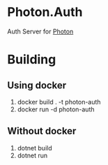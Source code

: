 # Photon.Auth
Auth Server for [Photon](https://github.com/phot-on/Photon)

# Building

## Using docker

1. docker build . -t photon-auth
2. docker run -d photon-auth

## Without docker

1. dotnet build
2. dotnet run
